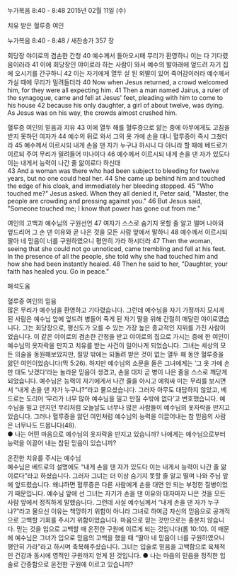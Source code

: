 누가복음 8:40 - 8:48 
2015년 02월 11일 (수)

치유 받은 혈루증 여인



누가복음 8:40 - 8:48 / 새찬송가 357 장


회당장 야이로의 겸손한 간청 
40 예수께서 돌아오시매 무리가 환영하니 이는 다 기다렸음이러라 41 이에 회당장인 야이로라 하는 사람이 와서 예수의 발아래에 엎드려 자기 집에 오시기를 간구하니 42 이는 자기에게 열두 살 된 외딸이 있어 죽어감이러라 예수께서 가실 때에 무리가 밀려들더라 
40 Now when Jesus returned, a crowd welcomed him, for they were all expecting him. 41 Then a man named Jairus, a ruler of the synagogue, came and fell at Jesus' feet, pleading with him to come to his house 42 because his only daughter, a girl of about twelve, was dying. As Jesus was on his way, the crowds almost crushed him. 

혈루증 여인의 믿음과 치유 
43 이에 열두 해를 혈루증으로 앓는 중에 아무에게도 고침을 받지 못하던 여자가 44 예수의 뒤로 와서 그의 옷 가에 손을 대니 혈루증이 즉시 그쳤더라 45 예수께서 이르시되 내게 손을 댄 자가 누구냐 하시니 다 아니라 할 때에 베드로가 이르되 주여 무리가 밀려들어 미나이다 46 예수께서 이르시되 내게 손을 댄 자가 있도다 이는 내게서 능력이 나간 줄 앎이로다 하신대  
43 And a woman was there who had been subject to bleeding for twelve years, but no one could heal her. 44 She came up behind him and touched the edge of his cloak, and immediately her bleeding stopped. 45 "Who touched me?" Jesus asked. When they all denied it, Peter said, "Master, the people are crowding and pressing against you." 46 But Jesus said, "Someone touched me; I know that power has gone out from me." 

여인의 고백과 예수님의 구원선언
47 여자가 스스로 숨기지 못할 줄 알고 떨며 나아와 엎드리어 그 손 댄 이유와 곧 나은 것을 모든 사람 앞에서 말하니 48 예수께서 이르시되 딸아 네 믿음이 너를 구원하였으니 평안히 가라 하시더라 
47 Then the woman, seeing that she could not go unnoticed, came trembling and fell at his feet. In the presence of all the people, she told why she had touched him and how she had been instantly healed. 48 Then he said to her, "Daughter, your faith has healed you. Go in peace."

해석도움





혈루증 여인의 믿음  
많은 무리가 예수님을 환영하고 기다렸습니다. 그런데 예수님을 자기 가정까지 모시게 된 사람은 예수님 앞에 엎드려 병들어 죽게 된 자기 딸을 위해 간절히 매달린 야이로였습니다. 그는 회당장으로, 평신도가 오를 수 있는 가장 높은 종교적인 지위를 가진 사람이었습니다. 이 같은 야이로의 겸손한 간청을 받고 야이로의 집으로 가시는 중에 한 여인이 예수님의 옷자락을 만지고 치유를 받는 사건이 일어나게 되었습니다. 그녀는 세상의 모든 의술을 동원해보았지만, 절망 밖에는 되돌려 받은 것이 없는 열두 해 동안 혈루증을 앓던 여인이었습니다(막 5:26). 하지만 예수님의 소문을 들은 그녀에게는 ‘그 옷 가에 손만 대도 낫겠다’라는 놀라운 믿음이 생겼고, 손을 대자 곧 병이 나은 줄을 스스로 깨닫게 되었습니다. 예수님은 능력이 자기에게서 나간 줄을 아시고 에워싸 미는 무리를 보시면서 “내게 손을 댄 자가 누구냐?”라고 물으셨습니다. 그러자 아무도 대답하지 않았고, 베드로는 도리어 ‘무리가 너무 많아 예수님을 밀고 만질 수밖에 없다’고 변호했습니다. 예수님을 밀고 만지던 무리처럼 오늘날도 너무나 많은 사람들이 예수님의 옷자락을 만지고 있습니다. 그러나 혈루증을 앓던 여인처럼 예수님의 능력을 이끌어내는 참 믿음의 사람은 너무나도 드뭅니다(48).   
● 나는 어떤 마음으로 예수님의 옷자락을 만지고 있습니까? 나에게는 예수님으로부터 능력을 이끌어 내는 참된 믿음이 있습니까?  

온전한 치유를 주시는 예수님  
예수님은 베드로의 설명에도 “내게 손을 댄 자가 있도다 이는 내게서 능력이 나간 줄 앎이로다”라고 하셨습니다. 그러자 그녀는 더 이상 숨기지 못할 줄 알고 떨며 나와 주님 앞에 엎드렸습니다. 왜냐하면 혈루증은 다른 사람에게 손을 대면 안 되는 부정한 질병이었기 때문입니다. 예수님 앞에 선 그녀는 자기가 손을 댄 이유와 대자마자 나은 것을 모든 사람 앞에서 정직하게 말했습니다. 그런데 사실 예수님께서 “내게 손을 댄 자가 누구냐?”라고 물으신 이유는 책망하기 위함이 아니라 그녀로 하여금 자신의 믿음으로 공개적으로 고백할 기회를 주시기 위함이었습니다. 마음으로 믿는 것만으로는 충분치 않습니다. 믿는 것을 입으로 고백할 때 온전한 구원에 이르게 되는 것입니다(롬 10:10). 이 때문에 예수님은 그녀가 입으로 믿음의 고백을 했을 때 “딸아 네 믿음이 너를 구원하였으니 평안히 가라”라고 하시며 축복해주셨습니다. 그녀는 입술로 믿음을 고백함으로 육체적인 건강과 동시에 영적인 구원까지 얻게 된 것입니다.
● 나는 마음의 믿음을 정직한 입술로 간증함으로 온전한 구원에 이르고 있습니까?